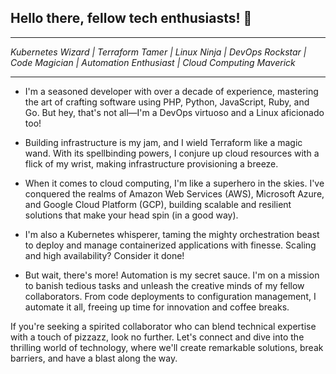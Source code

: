 ## Hello there, fellow tech enthusiasts! 👋

---

_Kubernetes Wizard | Terraform Tamer | Linux Ninja | DevOps Rockstar | Code Magician  | Automation Enthusiast  | Cloud Computing Maverick_

---

- I'm a seasoned developer with over a decade of experience, mastering the art of crafting software using PHP, Python, JavaScript, Ruby, and Go. But hey, that's not all—I'm a DevOps virtuoso and a Linux aficionado too!

- Building infrastructure is my jam, and I wield Terraform like a magic wand. With its spellbinding powers, I conjure up cloud resources with a flick of my wrist, making infrastructure provisioning a breeze.

- When it comes to cloud computing, I'm like a superhero in the skies. I've conquered the realms of Amazon Web Services (AWS), Microsoft Azure, and Google Cloud Platform (GCP), building scalable and resilient solutions that make your head spin (in a good way).

- I'm also a Kubernetes whisperer, taming the mighty orchestration beast to deploy and manage containerized applications with finesse. Scaling and high availability? Consider it done!

- But wait, there's more! Automation is my secret sauce. I'm on a mission to banish tedious tasks and unleash the creative minds of my fellow collaborators. From code deployments to configuration management, I automate it all, freeing up time for innovation and coffee breaks.

If you're seeking a spirited collaborator who can blend technical expertise with a touch of pizzazz, look no further. Let's connect and dive into the thrilling world of technology, where we'll create remarkable solutions, break barriers, and have a blast along the way.

